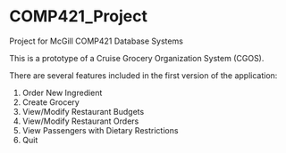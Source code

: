 # COMP421_Project

Project for McGill COMP421 Database Systems

This is a prototype of a Cruise Grocery Organization System (CGOS).

There are several features included in the first version of the application:
1. Order New Ingredient
2. Create Grocery 
3. View/Modify Restaurant Budgets
4. View/Modify Restaurant Orders
5. View Passengers with Dietary Restrictions
6. Quit
